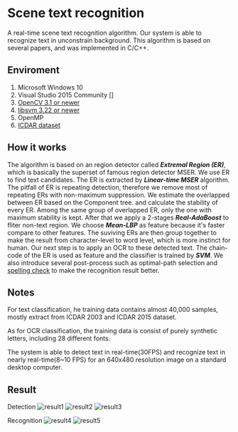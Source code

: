 Scene text recognition
========

A real-time scene text recognition algorithm.
Our system is able to recognize text in unconstrain background.
This algorithm is based on several papers, and was implemented in C/C++.


Enviroment
--------

1. Microsoft Windows 10
2. Visual Studio 2015 Community []
3. [OpenCV 3.1 or newer][1]
4. [libsvm 3.22 or newer][2]
5. OpenMP
6. [ICDAR dataset][3]



How it works
---------

The algorithm is based on an region detector called ***Extremal Region (ER)***, which is basically the superset of famous region detector MSER. We use ER to find text candidates. The ER is extracted by ***Linear-time MSER*** algorithm. The pitfall of ER is repeating detection, therefore we remove most of repeating ERs with non-maximum suppression. We estimate the overlapped between ER based on the Component tree. and calculate the stability of every ER. Among the same group of overlapped ER, only the one with maximum stability is kept. After that we apply a 2-stages ***Real-AdaBoost*** to fliter non-text region. We choose ***Mean-LBP*** as feature because it's faster compare to other features. The suviving ERs are then group together to make the result from character-level to word level, which is more instinct for human. Our next step is to apply an OCR to these detected text. The chain-code of the ER is used as feature and the classifier is trained by ***SVM***. We also introduce several post-process such as optimal-path selection and [spelling check][4] to make the recognition result better. 



Notes
---------

For text classification, he training data contains almost 40,000 samples, mostly extract from ICDAR 2003 and ICDAR 2015 dataset.  

As for OCR classification, the training data is consist of purely synthetic letters, including 28 different fonts.  

The system is able to detect text in real-time(30FPS) and recognize text in nearly real-time(8~10 FPS) for an 640x480 resolution image on a standard desktop computer.


Result
----------

Detection 
![result1][pic1]
![result2][pic2]
![result3][pic3]

Recognition
![result4][pic4]
![result5][pic5]



[1]: http://opencv.org/
[2]: https://www.csie.ntu.edu.tw/~cjlin/libsvm/
[3]: http://u-pat.org/ICDAR2017/
[4]: http://norvig.com/spell-correct.html

[pic1]: ./res/result1.jpg
[pic2]: ./res/result2.jpg
[pic3]: ./res/result3.jpg
[pic4]: ./res/result4.jpg
[pic5]: ./res/result5.jpg